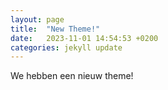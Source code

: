 ```yaml
---
layout: page
title:  "New Theme!"
date:   2023-11-01 14:54:53 +0200
categories: jekyll update
---
```


We hebben een nieuw theme!

